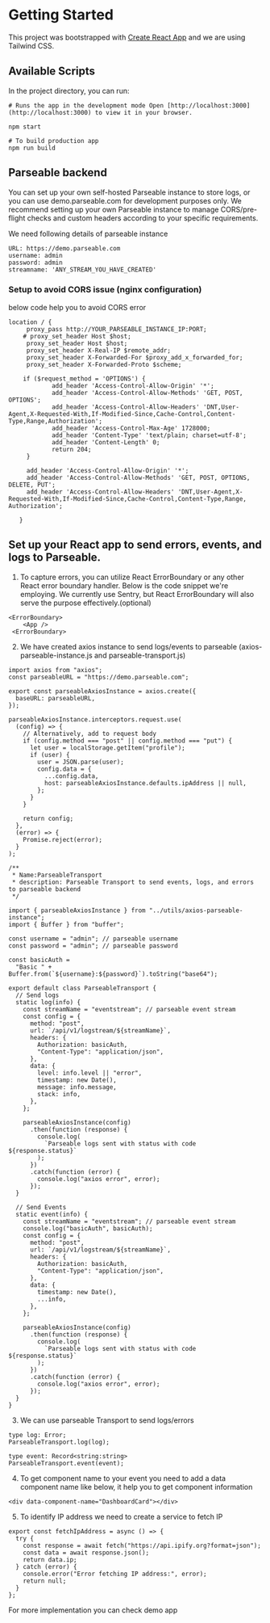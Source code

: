 # Getting Started

This project was bootstrapped with [Create React App](https://github.com/facebook/create-react-app) and we are using Tailwind CSS.

## Available Scripts

In the project directory, you can run:

```
# Runs the app in the development mode Open [http://localhost:3000](http://localhost:3000) to view it in your browser.

npm start

# To build production app
npm run build

```

## Parseable backend

You can set up your own self-hosted Parseable instance to store logs, or you can use demo.parseable.com for development purposes only. We recommend setting up your own Parseable instance to manage CORS/pre-flight checks and custom headers according to your specific requirements.

We need following details of parseable instance

```
URL: https://demo.parseable.com
username: admin
password: admin
streamname: 'ANY_STREAM_YOU_HAVE_CREATED'

```

### Setup to avoid CORS issue (nginx configuration)

below code help you to avoid CORS error

```
location / {
     proxy_pass http://YOUR_PARSEABLE_INSTANCE_IP:PORT;
    # proxy_set_header Host $host;
     proxy_set_header Host $host;
     proxy_set_header X-Real-IP $remote_addr;
     proxy_set_header X-Forwarded-For $proxy_add_x_forwarded_for;
     proxy_set_header X-Forwarded-Proto $scheme;

    if ($request_method = 'OPTIONS') {
            add_header 'Access-Control-Allow-Origin' '*';
            add_header 'Access-Control-Allow-Methods' 'GET, POST, OPTIONS';
            add_header 'Access-Control-Allow-Headers' 'DNT,User-Agent,X-Requested-With,If-Modified-Since,Cache-Control,Content-Type,Range,Authorization';
            add_header 'Access-Control-Max-Age' 1728000;
            add_header 'Content-Type' 'text/plain; charset=utf-8';
            add_header 'Content-Length' 0;
            return 204;
     }

     add_header 'Access-Control-Allow-Origin' '*';
     add_header 'Access-Control-Allow-Methods' 'GET, POST, OPTIONS, DELETE, PUT';
     add_header 'Access-Control-Allow-Headers' 'DNT,User-Agent,X-Requested-With,If-Modified-Since,Cache-Control,Content-Type,Range, Authorization';

   }
```

## Set up your React app to send errors, events, and logs to Parseable.

1. To capture errors, you can utilize React ErrorBoundary or any other React error boundary handler. Below is the code snippet we're employing. We currently use Sentry, but React ErrorBoundary will also serve the purpose effectively.(optional)

```
<ErrorBoundary>
    <App />
 <ErrorBoundary>
```

2. We have created axios instance to send logs/events to parseable (axios-parseable-instance.js and parseable-transport.js)

```
import axios from "axios";
const parseableURL = "https://demo.parseable.com";

export const parseableAxiosInstance = axios.create({
  baseURL: parseableURL,
});

parseableAxiosInstance.interceptors.request.use(
  (config) => {
    // Alternatively, add to request body
    if (config.method === "post" || config.method === "put") {
      let user = localStorage.getItem("profile");
      if (user) {
        user = JSON.parse(user);
        config.data = {
          ...config.data,
          host: parseableAxiosInstance.defaults.ipAddress || null,
        };
      }
    }

    return config;
  },
  (error) => {
    Promise.reject(error);
  }
);
```

```
/**
 * Name:ParseableTransport
 * description: Parseable Transport to send events, logs, and errors to parseable backend
 */

import { parseableAxiosInstance } from "../utils/axios-parseable-instance";
import { Buffer } from "buffer";

const username = "admin"; // parseable username
const password = "admin"; // parseable password

const basicAuth =
  "Basic " + Buffer.from(`${username}:${password}`).toString("base64");

export default class ParseableTransport {
  // Send logs
  static log(info) {
    const streamName = "eventstream"; // parseable event stream
    const config = {
      method: "post",
      url: `/api/v1/logstream/${streamName}`,
      headers: {
        Authorization: basicAuth,
        "Content-Type": "application/json",
      },
      data: {
        level: info.level || "error",
        timestamp: new Date(),
        message: info.message,
        stack: info,
      },
    };

    parseableAxiosInstance(config)
      .then(function (response) {
        console.log(
          `Parseable logs sent with status with code ${response.status}`
        );
      })
      .catch(function (error) {
        console.log("axios error", error);
      });
  }

  // Send Events
  static event(info) {
    const streamName = "eventstream"; // parseable event stream
    console.log("basicAuth", basicAuth);
    const config = {
      method: "post",
      url: `/api/v1/logstream/${streamName}`,
      headers: {
        Authorization: basicAuth,
        "Content-Type": "application/json",
      },
      data: {
        timestamp: new Date(),
        ...info,
      },
    };

    parseableAxiosInstance(config)
      .then(function (response) {
        console.log(
          `Parseable logs sent with status with code ${response.status}`
        );
      })
      .catch(function (error) {
        console.log("axios error", error);
      });
  }
}

```

3. We can use parseable Transport to send logs/errors

```
type log: Error;
ParseableTransport.log(log);

type event: Record<string:string>
ParseableTransport.event(event);

```

4. To get component name to your event you need to add a data component name like below, it help you to get component information

```
<div data-component-name="DashboardCard"></div>
```

5. To identify IP address we need to create a service to fetch IP

```
export const fetchIpAddress = async () => {
  try {
    const response = await fetch("https://api.ipify.org?format=json");
    const data = await response.json();
    return data.ip;
  } catch (error) {
    console.error("Error fetching IP address:", error);
    return null;
  }
};

```

For more implementation you can check demo app

